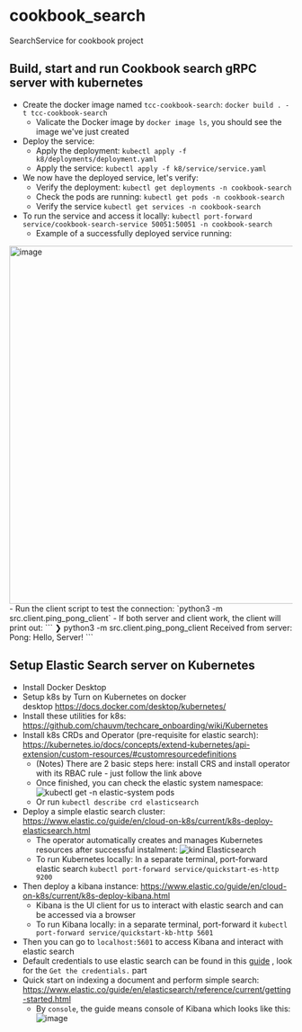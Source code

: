 # cookbook_search
SearchService for cookbook project

## Build, start and run Cookbook search gRPC server with kubernetes
- Create the docker image named `tcc-cookbook-search`: `docker build . -t tcc-cookbook-search`
    - Valicate the Docker image by `docker image ls`, you should see the image we've just created
- Deploy the service:
    - Apply the deployment: `kubectl apply -f k8/deployments/deployment.yaml`
    - Apply the service: `kubectl apply -f k8/service/service.yaml`
- We now have the deployed service, let's verify:
    - Verify the deployment: `kubectl get deployments -n cookbook-search`
    - Check the pods are running: `kubectl get pods -n cookbook-search`
    - Verify the service `kubectl get services -n cookbook-search`
- To run the service and access it locally: `kubectl port-forward service/cookbook-search-service 50051:50051 -n cookbook-search`
    - Example of a successfully deployed service running:
<img width="637" alt="image" src="https://github.com/user-attachments/assets/9a1064b0-1ee6-47c4-b4a0-86ffc323e8a8" />
- Run the client script to test the connection: `python3 -m src.client.ping_pong_client`
    - If both server and client work, the client will print out:
```
❯ python3 -m src.client.ping_pong_client
Received from server: Pong: Hello, Server!
```


## Setup Elastic Search server on Kubernetes
- Install Docker Desktop
- Setup k8s by Turn on Kubernetes on docker desktop https://docs.docker.com/desktop/kubernetes/
- Install these utilities for k8s: https://github.com/chauvm/techcare_onboarding/wiki/Kubernetes 
- Install k8s CRDs and Operator (pre-requisite for elastic search): https://kubernetes.io/docs/concepts/extend-kubernetes/api-extension/custom-resources/#customresourcedefinitions 
    - (Notes) There are 2 basic steps here: install CRS and install operator with its RBAC rule - just follow the link above
    - Once finished, you can check the elastic system namespace:
      ![kubectl get -n elastic-system pods](https://github.com/user-attachments/assets/79c56c3c-19e0-4505-9278-3ce699adc339)
    - Or run `kubectl describe crd elasticsearch`    
- Deploy a simple elastic search cluster: https://www.elastic.co/guide/en/cloud-on-k8s/current/k8s-deploy-elasticsearch.html 
    - The operator automatically creates and manages Kubernetes resources after successful instalment:
      ![kind Elasticsearch](https://github.com/user-attachments/assets/5b0e7128-38ad-4a2e-9747-78a40828dee0)
    - To run Kubernetes locally: In a separate terminal, port-forward elastic search `kubectl port-forward service/quickstart-es-http 9200`
- Then deploy a kibana instance: https://www.elastic.co/guide/en/cloud-on-k8s/current/k8s-deploy-kibana.html
    - Kibana is the UI client for us to interact with elastic search and can be accessed via a browser
    - To run Kibana locally: in a separate terminal, port-forward it `kubectl port-forward service/quickstart-kb-http 5601`
- Then you can go to `localhost:5601` to access Kibana and interact with elastic search
- Default credentials to use elastic search can be found in this [guide](https://www.elastic.co/guide/en/cloud-on-k8s/current/k8s-deploy-elasticsearch.html) , look for the `Get the credentials.` part
- Quick start on indexing a document and perform simple search: https://www.elastic.co/guide/en/elasticsearch/reference/current/getting-started.html
    -  By `console`, the guide means console of Kibana which looks like this:
      ![image](https://github.com/user-attachments/assets/42598351-303e-4343-82ad-58d06d48b83a)



